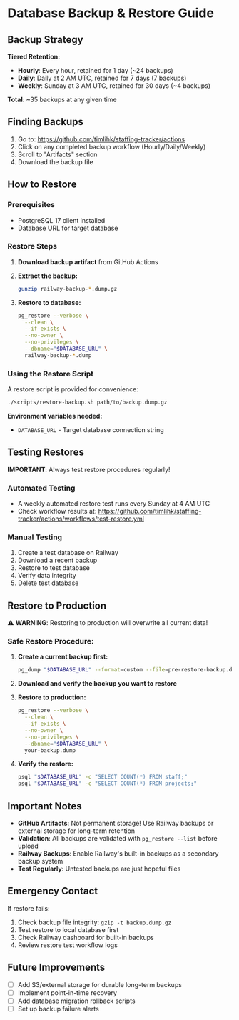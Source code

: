 # Database Backup & Restore Guide

## Backup Strategy

**Tiered Retention:**
- **Hourly**: Every hour, retained for 1 day (~24 backups)
- **Daily**: Daily at 2 AM UTC, retained for 7 days (7 backups)
- **Weekly**: Sunday at 3 AM UTC, retained for 30 days (~4 backups)

**Total**: ~35 backups at any given time

## Finding Backups

1. Go to: https://github.com/timlihk/staffing-tracker/actions
2. Click on any completed backup workflow (Hourly/Daily/Weekly)
3. Scroll to "Artifacts" section
4. Download the backup file

## How to Restore

### Prerequisites
- PostgreSQL 17 client installed
- Database URL for target database

### Restore Steps

1. **Download backup artifact** from GitHub Actions

2. **Extract the backup:**
   ```bash
   gunzip railway-backup-*.dump.gz
   ```

3. **Restore to database:**
   ```bash
   pg_restore --verbose \
     --clean \
     --if-exists \
     --no-owner \
     --no-privileges \
     --dbname="$DATABASE_URL" \
     railway-backup-*.dump
   ```

### Using the Restore Script

A restore script is provided for convenience:

```bash
./scripts/restore-backup.sh path/to/backup.dump.gz
```

**Environment variables needed:**
- `DATABASE_URL` - Target database connection string

## Testing Restores

**IMPORTANT**: Always test restore procedures regularly!

### Automated Testing
- A weekly automated restore test runs every Sunday at 4 AM UTC
- Check workflow results at: https://github.com/timlihk/staffing-tracker/actions/workflows/test-restore.yml

### Manual Testing

1. Create a test database on Railway
2. Download a recent backup
3. Restore to test database
4. Verify data integrity
5. Delete test database

## Restore to Production

⚠️ **WARNING**: Restoring to production will overwrite all current data!

### Safe Restore Procedure:

1. **Create a current backup first:**
   ```bash
   pg_dump "$DATABASE_URL" --format=custom --file=pre-restore-backup.dump
   ```

2. **Download and verify the backup you want to restore**

3. **Restore to production:**
   ```bash
   pg_restore --verbose \
     --clean \
     --if-exists \
     --no-owner \
     --no-privileges \
     --dbname="$DATABASE_URL" \
     your-backup.dump
   ```

4. **Verify the restore:**
   ```bash
   psql "$DATABASE_URL" -c "SELECT COUNT(*) FROM staff;"
   psql "$DATABASE_URL" -c "SELECT COUNT(*) FROM projects;"
   ```

## Important Notes

- **GitHub Artifacts**: Not permanent storage! Use Railway backups or external storage for long-term retention
- **Validation**: All backups are validated with `pg_restore --list` before upload
- **Railway Backups**: Enable Railway's built-in backups as a secondary backup system
- **Test Regularly**: Untested backups are just hopeful files

## Emergency Contact

If restore fails:
1. Check backup file integrity: `gzip -t backup.dump.gz`
2. Test restore to local database first
3. Check Railway dashboard for built-in backups
4. Review restore test workflow logs

## Future Improvements

- [ ] Add S3/external storage for durable long-term backups
- [ ] Implement point-in-time recovery
- [ ] Add database migration rollback scripts
- [ ] Set up backup failure alerts
